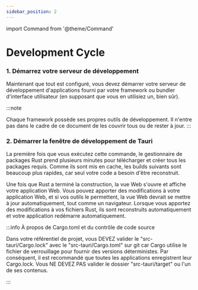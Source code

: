 ```yaml
---
sidebar_position: 2
---
```


import Command from '@theme/Command'

# Development Cycle

### 1. Démarrez votre serveur de développement

Maintenant que tout est configuré, vous devez démarrer votre serveur de développement d'applications fourni par votre framework ou bundler d'interface utilisateur (en supposant que vous en utilisiez un, bien sûr).

:::note

Chaque framework possède ses propres outils de développement. Il n'entre pas dans le cadre de ce document de les couvrir tous ou de rester à jour.
:::

### 2. Démarrer la fenêtre de développement de Tauri

<Command name="dev" />

La première fois que vous exécutez cette commande, le gestionnaire de packages Rust prend plusieurs minutes pour télécharger et créer tous les packages requis. Comme ils sont mis en cache, les builds suivants sont beaucoup plus rapides, car seul votre code a besoin d'être reconstruit.

Une fois que Rust a terminé la construction, la vue Web s'ouvre et affiche votre application Web. Vous pouvez apporter des modifications à votre application Web, et si vos outils le permettent, la vue Web devrait se mettre à jour automatiquement, tout comme un navigateur. Lorsque vous apportez des modifications à vos fichiers Rust, ils sont reconstruits automatiquement et votre application redémarre automatiquement.

:::info À propos de Cargo.toml et du contrôle de code source

Dans votre référentiel de projet, vous DEVEZ valider le "src-tauri/Cargo.lock" avec le "src-tauri/Cargo.toml" sur git car Cargo utilise le fichier de verrouillage pour fournir des versions déterministes. Par conséquent, il est recommandé que toutes les applications enregistrent leur Cargo.lock. Vous NE DEVEZ PAS valider le dossier "src-tauri/target" ou l'un de ses contenus.

:::
